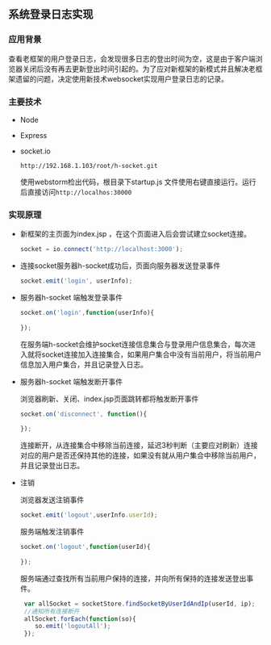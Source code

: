 ## 系统登录日志实现

### 应用背景

查看老框架的用户登录日志，会发现很多日志的登出时间为空，这是由于客户端浏览器关闭后没有再去更新登出时间引起的。为了应对新框架的新模式并且解决老框架遗留的问题，决定使用新技术websocket实现用户登录日志的记录。

### 主要技术

* Node

* Express

* socket.io

  ```http
  http://192.168.1.103/root/h-socket.git
  ```

  使用webstorm检出代码，根目录下startup.js 文件使用右键直接运行。运行后直接访问`http://localhos:30000`  

### 实现原理

* 新框架的主页面为index.jsp ，在这个页面进入后会尝试建立socket连接。

  ```javascript
  socket = io.connect('http://localhost:3000');
  ```

* 连接socket服务器h-socket成功后，页面向服务器发送登录事件

  ```javascript
  socket.emit('login', userInfo);
  ```

* 服务器h-socket 端触发登录事件

  ```javascript
  socket.on('login',function(userInfo){
    
  });
  ```

  在服务端h-socket会维护socket连接信息集合与登录用户信息集合，每次进入就将socket连接加入连接集合，如果用户集合中没有当前用户，将当前用户信息加入用户集合，并且记录登入日志。

* 服务器h-socket 端触发断开事件

  浏览器刷新、关闭、index.jsp页面跳转都将触发断开事件

  ```javascript
  socket.on('disconnect', function(){
    
  });
  ```
  连接断开，从连接集合中移除当前连接，延迟3秒判断（主要应对刷新）连接对应的用户是否还保持其他的连接，如果没有就从用户集合中移除当前用户，并且记录登出日志。

* 注销

  浏览器发送注销事件

  ```javascript
  socket.emit('logout',userInfo.userId);
  ```

  服务端触发注销事件

  ```javascript
  socket.on('logout',function(userId){
    
  });
  ```

  ​服务端通过查找所有当前用户保持的连接，并向所有保持的连接发送登出事件。

  ```javascript
   var allSocket = socketStore.findSocketByUserIdAndIp(userId, ip);
   //通知所有连接断开
   allSocket.forEach(function(so){
      so.emit('logoutAll');
   });
  ```

